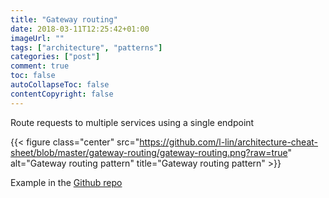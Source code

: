 ```yaml
---
title: "Gateway routing"
date: 2018-03-11T12:25:42+01:00
imageUrl: ""
tags: ["architecture", "patterns"]
categories: ["post"]
comment: true
toc: false
autoCollapseToc: false
contentCopyright: false
---
```


Route requests to multiple services using a single endpoint

<!--more-->

{{< figure class="center" src="https://github.com/l-lin/architecture-cheat-sheet/blob/master/gateway-routing/gateway-routing.png?raw=true" alt="Gateway routing pattern" title="Gateway routing pattern" >}}

Example in the [Github repo](https://github.com/l-lin/architecture-cheat-sheet/tree/master/gateway-routing)

